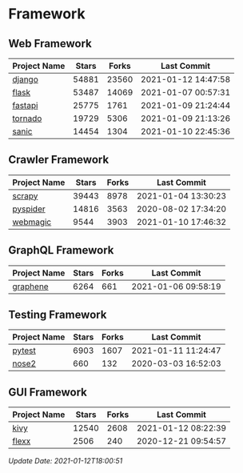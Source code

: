 # Framework

## Web Framework
| Project Name | Stars | Forks | Last Commit |
| ------------ | ----- | ----- | ----------- |
| [django](https://github.com/django/django) | 54881 | 23560 | 2021-01-12 14:47:58 |
| [flask](https://github.com/pallets/flask) | 53487 | 14069 | 2021-01-07 00:57:31 |
| [fastapi](https://github.com/tiangolo/fastapi) | 25775 | 1761 | 2021-01-09 21:24:44 |
| [tornado](https://github.com/tornadoweb/tornado) | 19729 | 5306 | 2021-01-09 21:13:26 |
| [sanic](https://github.com/sanic-org/sanic) | 14454 | 1304 | 2021-01-10 22:45:36 |

## Crawler Framework
| Project Name | Stars | Forks | Last Commit |
| ------------ | ----- | ----- | ----------- |
| [scrapy](https://github.com/scrapy/scrapy) | 39443 | 8978 | 2021-01-04 13:30:23 |
| [pyspider](https://github.com/binux/pyspider) | 14816 | 3563 | 2020-08-02 17:34:20 |
| [webmagic](https://github.com/code4craft/webmagic) | 9544 | 3903 | 2021-01-10 17:46:32 |

## GraphQL Framework
| Project Name | Stars | Forks | Last Commit |
| ------------ | ----- | ----- | ----------- |
| [graphene](https://github.com/graphql-python/graphene) | 6264 | 661 | 2021-01-06 09:58:19 |

## Testing Framework
| Project Name | Stars | Forks | Last Commit |
| ------------ | ----- | ----- | ----------- |
| [pytest](https://github.com/pytest-dev/pytest) | 6903 | 1607 | 2021-01-11 11:24:47 |
| [nose2](https://github.com/nose-devs/nose2) | 660 | 132 | 2020-03-03 16:52:03 |

## GUI Framework
| Project Name | Stars | Forks | Last Commit |
| ------------ | ----- | ----- | ----------- |
| [kivy](https://github.com/kivy/kivy) | 12540 | 2608 | 2021-01-12 08:22:39 |
| [flexx](https://github.com/flexxui/flexx) | 2506 | 240 | 2020-12-21 09:54:57 |

*Update Date: 2021-01-12T18:00:51*
